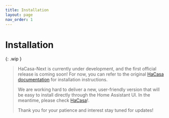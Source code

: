 ```yaml
---
title: Installation
layout: page
nav_order: 1
---
```



# Installation

{: .wip }
> HaCasa-Next is currently under development, and the first official release is coming soon!
> For now, you can refer to the original [HaCasa documentation](https://damianeickhoff.github.io/HaCasa/docs/installation/) for installation instructions.
>
> We are working hard to deliver a new, user-friendly version that will be easy to install directly through the Home Assistant UI.
> In the meantime, please check [HaCasa](https://github.com/damianeickhoff/HaCasa)!.
>
>Thank you for your patience and interest stay tuned for updates!